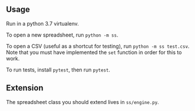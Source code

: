 ## Usage

Run in a python 3.7 virtualenv.

To open a new spreadsheet, run `python -m ss`.

To open a CSV (useful as a shortcut for testing), run `python -m ss test.csv`.
Note that you must have implemented the `set` function in order for this to
work.

To run tests, install `pytest`, then run `pytest`.

## Extension

The spreadsheet class you should extend lives in `ss/engine.py`.
